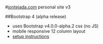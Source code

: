 #[jontejada.com](jontejada.com) personal site v3

##Bootstrap 4 (alpha release)
- uses Bootstrap v4.0.0-alpha.2 css (no JS)
- mobile responsive 12 column layout
- [setup instructions](http://v4-alpha.getbootstrap.com/getting-started/build-tools/#tooling-setup)

